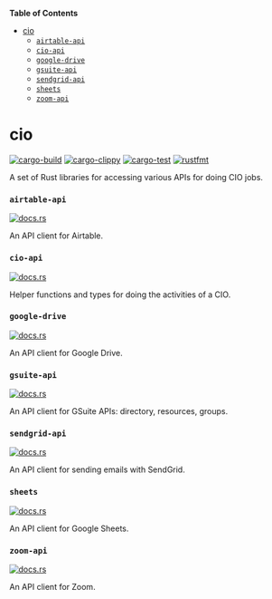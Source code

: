 <!-- START doctoc generated TOC please keep comment here to allow auto update -->
<!-- DON'T EDIT THIS SECTION, INSTEAD RE-RUN doctoc TO UPDATE -->
**Table of Contents**

- [cio](#cio)
    - [`airtable-api`](#airtable-api)
    - [`cio-api`](#cio-api)
    - [`google-drive`](#google-drive)
    - [`gsuite-api`](#gsuite-api)
    - [`sendgrid-api`](#sendgrid-api)
    - [`sheets`](#sheets)
    - [`zoom-api`](#zoom-api)

<!-- END doctoc generated TOC please keep comment here to allow auto update -->

# cio

[![cargo-build](https://github.com/oxidecomputer/cio/workflows/cargo%20build/badge.svg)](https://github.com/oxidecomputer/cio/actions?query=workflow%3A%22cargo+build%22)
[![cargo-clippy](https://github.com/oxidecomputer/cio/workflows/cargo%20clippy/badge.svg)](https://github.com/oxidecomputer/cio/actions?query=workflow%3A%22cargo+clippy%22)
[![cargo-test](https://github.com/oxidecomputer/cio/workflows/cargo%20test/badge.svg)](https://github.com/oxidecomputer/cio/actions?query=workflow%3A%22cargo+test%22)
[![rustfmt](https://github.com/oxidecomputer/cio/workflows/rustfmt/badge.svg)](https://github.com/oxidecomputer/cio/actions?query=workflow%3A%22rustfmt%22)

A set of Rust libraries for accessing various APIs for doing CIO jobs.

<!-- start tocdoc -->
<!-- end tocdoc -->

### `airtable-api`

[![docs.rs](https://docs.rs/airtable-api/badge.svg)](https://docs.rs/airtable-api)

An API client for Airtable.

### `cio-api`

[![docs.rs](https://docs.rs/cio-api/badge.svg)](https://docs.rs/cio-api)

Helper functions and types for doing the activities of a CIO.

### `google-drive`

[![docs.rs](https://docs.rs/google-drive/badge.svg)](https://docs.rs/google-drive)

An API client for Google Drive.

### `gsuite-api`

[![docs.rs](https://docs.rs/gsuite-api/badge.svg)](https://docs.rs/gsuite-api)

An API client for GSuite APIs: directory, resources, groups.

### `sendgrid-api`

[![docs.rs](https://docs.rs/sendgrid-api/badge.svg)](https://docs.rs/sendgrid-api)

An API client for sending emails with SendGrid.

### `sheets`

[![docs.rs](https://docs.rs/sheets/badge.svg)](https://docs.rs/sheets)

An API client for Google Sheets.

### `zoom-api`

[![docs.rs](https://docs.rs/zoom-api/badge.svg)](https://docs.rs/zoom-api)

An API client for Zoom.
